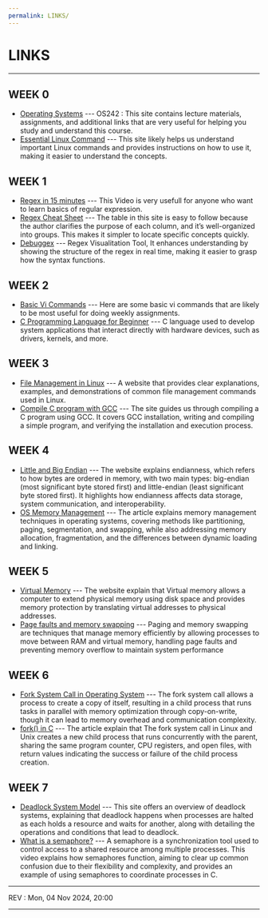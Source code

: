 ```yaml
---
permalink: LINKS/
---
```


# LINKS

<hr>

## WEEK 0
* [Operating Systems](https://os.vlsm.org) --- OS242 : This site contains lecture materials, assignments, and additional links that are very useful for helping you study and understand this course.
* [Essential Linux Command](https://www.hostinger.com/tutorials/linux-commands) --- This site likely helps us understand important Linux commands and provides instructions on how to use it, making it easier to understand the concepts.
## WEEK 1
* [Regex in 15 minutes](https://www.youtube.com/watch?v=bgBWp9EIlMM) --- This Video is very usefull for anyone who want to learn basics of regular expression.
* [Regex Cheat Sheet](https://www.rexegg.com/regex-quickstart.php) --- The table in this site is easy to follow because the author clarifies the purpose of each column, and it’s well-organized into groups. This makes it simpler to locate specific concepts quickly. 
* [Debuggex](https://www.debuggex.com/) --- Regex Visualitation Tool, It enhances understanding by showing the structure of the regex in real time, making it easier to grasp how the syntax functions.  
## WEEK 2
* [Basic Vi Commands](https://www.cs.colostate.edu/helpdocs/vi.html) --- Here are some basic vi commands that are likely to be most useful for doing weekly assignments.
* [C Programming Language for Beginner](https://www.javatpoint.com/c-programming-language-tutorial) --- C language used to develop system applications that interact directly with hardware devices, such as drivers, kernels, and more.
## WEEK 3
* [File Management in Linux](https://www.geeksforgeeks.org/file-management-in-linux/) --- A website that provides clear explanations, examples, and demonstrations of common file management commands used in Linux.
* [Compile C program with GCC](https://developerinsider.co/compile-c-program-with-gcc-compiler-on-bash-on-ubuntu-on-windows-10/) --- The site guides us through compiling a C program using GCC. It covers GCC installation, writing and compiling a simple program, and verifying the installation and execution process.
## WEEK 4
* [Little and Big Endian](https://www.geeksforgeeks.org/little-and-big-endian-mystery/) --- The website explains endianness, which refers to how bytes are ordered in memory, with two main types: big-endian (most significant byte stored first) and little-endian (least significant byte stored first). It highlights how endianness affects data storage, system communication, and interoperability.
* [OS Memory Management](https://www.guru99.com/os-memory-management.html) --- The article explains memory management techniques in operating systems, covering methods like partitioning, paging, segmentation, and swapping, while also addressing memory allocation, fragmentation, and the differences between dynamic loading and linking.
## WEEK 5
* [Virtual Memory](https://www.tutorialspoint.com/operating_system/os_virtual_memory.htm) --- The website explain that Virtual memory allows a computer to extend physical memory using disk space and provides memory protection by translating virtual addresses to physical addresses.
* [Page faults and memory swapping](https://www.site24x7.com/learn/linux/page-faults-memory-swapping.html) --- Paging and memory swapping are techniques that manage memory efficiently by allowing processes to move between RAM and virtual memory, handling page faults and preventing memory overflow to maintain system performance
## WEEK 6
* [Fork System Call in Operating System](https://www.geeksforgeeks.org/fork-system-call-in-operating-system/) --- The fork system call allows a process to create a copy of itself, resulting in a child process that runs tasks in parallel with memory optimization through copy-on-write, though it can lead to memory overhead and communication complexity.
* [fork() in C](https://www.geeksforgeeks.org/fork-system-call/) --- The article explain that The fork system call in Linux and Unix creates a new child process that runs concurrently with the parent, sharing the same program counter, CPU registers, and open files, with return values indicating the success or failure of the child process creation.
## WEEK 7
* [Deadlock System Model](https://www.geeksforgeeks.org/deadlock-system-model/) --- This site offers an overview of deadlock systems, explaining that deadlock happens when processes are halted as each holds a resource and waits for another, along with detailing the operations and conditions that lead to deadlock.
* [What is a semaphore?](https://www.youtube.com/watch?v=ukM_zzrIeXs) --- A semaphore is a synchronization tool used to control access to a shared resource among multiple processes. This video explains how semaphores function, aiming to clear up common confusion due to their flexibility and complexity, and provides an example of using semaphores to coordinate processes in C.
 


<hr>
REV : Mon, 04 Nov 2024, 20:00
<hr> 
